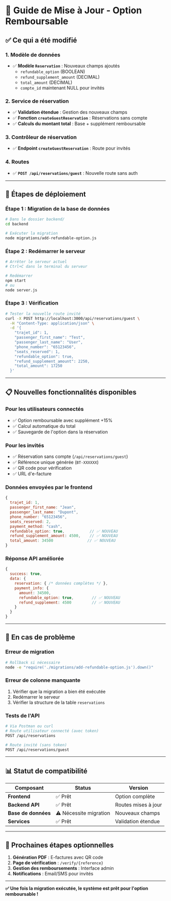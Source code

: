 # 🔄 Guide de Mise à Jour - Option Remboursable

## ✅ **Ce qui a été modifié**

### **1. Modèle de données**
- ✅ **Modèle `Reservation`** : Nouveaux champs ajoutés
  - `refundable_option` (BOOLEAN)
  - `refund_supplement_amount` (DECIMAL)
  - `total_amount` (DECIMAL)
  - `compte_id` maintenant NULL pour invités

### **2. Service de réservation**
- ✅ **Validation étendue** : Gestion des nouveaux champs
- ✅ **Fonction `createGuestReservation`** : Réservations sans compte
- ✅ **Calculs du montant total** : Base + supplément remboursable

### **3. Contrôleur de réservation**
- ✅ **Endpoint `createGuestReservation`** : Route pour invités

### **4. Routes**
- ✅ **`POST /api/reservations/guest`** : Nouvelle route sans auth

---

## 🚀 **Étapes de déploiement**

### **Étape 1 : Migration de la base de données**
```bash
# Dans le dossier backend/
cd backend

# Exécuter la migration
node migrations/add-refundable-option.js
```

### **Étape 2 : Redémarrer le serveur**
```bash
# Arrêter le serveur actuel
# Ctrl+C dans le terminal du serveur

# Redémarrer
npm start
# ou
node server.js
```

### **Étape 3 : Vérification**
```bash
# Tester la nouvelle route invité
curl -X POST http://localhost:3000/api/reservations/guest \
  -H "Content-Type: application/json" \
  -d '{
    "trajet_id": 1,
    "passenger_first_name": "Test",
    "passenger_last_name": "User",
    "phone_number": "65123456",
    "seats_reserved": 1,
    "refundable_option": true,
    "refund_supplement_amount": 2250,
    "total_amount": 17250
  }'
```

---

## 📋 **Nouvelles fonctionnalités disponibles**

### **Pour les utilisateurs connectés**
- ✅ Option remboursable avec supplément +15%
- ✅ Calcul automatique du total
- ✅ Sauvegarde de l'option dans la réservation

### **Pour les invités**
- ✅ Réservation sans compte (`/api/reservations/guest`)
- ✅ Référence unique générée (`BT-XXXXXX`)
- ✅ QR code pour vérification
- ✅ URL d'e-facture

### **Données envoyées par le frontend**
```javascript
{
  trajet_id: 1,
  passenger_first_name: "Jean",
  passenger_last_name: "Dupont", 
  phone_number: "65123456",
  seats_reserved: 2,
  payment_method: "cash",
  refundable_option: true,           // ✅ NOUVEAU
  refund_supplement_amount: 4500,    // ✅ NOUVEAU
  total_amount: 34500               // ✅ NOUVEAU
}
```

### **Réponse API améliorée**
```javascript
{
  success: true,
  data: {
    reservation: { /* données complètes */ },
    payment_info: {
      amount: 34500,
      refundable_option: true,        // ✅ NOUVEAU
      refund_supplement: 4500         // ✅ NOUVEAU
    }
  }
}
```

---

## 🔧 **En cas de problème**

### **Erreur de migration**
```bash
# Rollback si nécessaire
node -e "require('./migrations/add-refundable-option.js').down()"
```

### **Erreur de colonne manquante**
1. Vérifier que la migration a bien été exécutée
2. Redémarrer le serveur
3. Vérifier la structure de la table `reservations`

### **Tests de l'API**
```bash
# Via Postman ou curl
# Route utilisateur connecté (avec token)
POST /api/reservations

# Route invité (sans token)  
POST /api/reservations/guest
```

---

## 📊 **Statut de compatibilité**

| Composant | Status | Version |
|-----------|--------|---------|
| **Frontend** | ✅ Prêt | Option complète |
| **Backend API** | ✅ Prêt | Routes mises à jour |
| **Base de données** | ⚠️ Nécessite migration | Nouveaux champs |
| **Services** | ✅ Prêt | Validation étendue |

---

## 🎯 **Prochaines étapes optionnelles**

1. **Génération PDF** : E-factures avec QR code
2. **Page de vérification** : `/verify/{reference}`
3. **Gestion des remboursements** : Interface admin
4. **Notifications** : Email/SMS pour invités

---

**✅ Une fois la migration exécutée, le système est prêt pour l'option remboursable !** 
